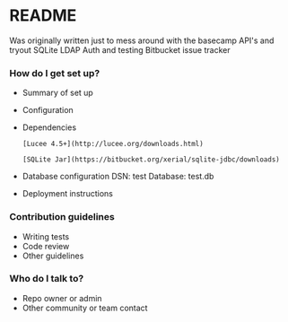 # README #

Was originally written just to mess around with the basecamp API's and tryout SQLite LDAP Auth and testing Bitbucket issue tracker

### How do I get set up? ###

* Summary of set up

* Configuration

* Dependencies

      [Lucee 4.5+](http://lucee.org/downloads.html)

      [SQLite Jar](https://bitbucket.org/xerial/sqlite-jdbc/downloads)


* Database configuration
     DSN: test
     Database: test.db

* Deployment instructions

### Contribution guidelines ###

* Writing tests
* Code review
* Other guidelines

### Who do I talk to? ###

* Repo owner or admin
* Other community or team contact